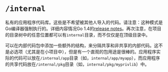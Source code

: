 # `/internal`

私有的应用程序代码库。这些是不希望被其他人导入的代码。请注意：这种模式是Go编译器强制执行的。详细内容情况Go 1.4的[release notes](https://golang.org/doc/go1.4#internalpackages)。再次注意，在项目的目录树中的任意位置都可以有`internal`目录，而不仅仅是在顶级目录中。

可以在内部代码包中添加一些额外的结构，来分隔共享和非共享的内部代码。这不是必选项（尤其是在小项目中），但是有一个直观的包用途是很棒的。应用程序实际的代码可以放在`/internal/app`目录（如，`internal/app/myapp`），而应用程序的共享代码放在`/internal/pkg`目录（如，`internal/pkg/myprivlib`）中。
